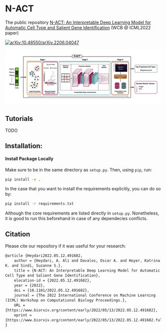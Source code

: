 # N-ACT
The public repository [N-ACT: An Interpretable Deep Learning Model for Automatic Cell Type and Salient Gene Identification](https://icml-compbio.github.io/2022/papers/WCBICML2022_paper_18.pdf) (WCB @ ICML2022 paper)

[![arXiv:10.48550/arXiv.2206.04047](http://img.shields.io/badge/arXiv-110.48550/arXiv.2206.04047-A42C25.svg)](https://doi.org/10.48550/arXiv.2206.04047)

![N-ACT_Diagram](N-ACT_Diagram.png)


## Tutorials
TODO


## Installation:

#### Install Package Locally
Make sure to be in the same directory as `setup.py`. Then, using `pip`, run:

````bash
pip install -e .
````

In the case that you want to install the requirements explicitly, you can do so by:

````bash
pip install -r requirements.txt
````
Although the core requirements are listed directly in `setup.py`. Nonetheless, it is good to run this beforehand in case of any dependecies conflicts.


## Citation

Please cite our repository if it was useful for your research:
````
@article {Heydari2022.05.12.491682,
	author = {Heydari, A. Ali and Davalos, Oscar A. and Hoyer, Katrina K. and Sindi, Suzanne S.},
	title = {N-ACT: An Interpretable Deep Learning Model for Automatic Cell Type and Salient Gene Identification},
	elocation-id = {2022.05.12.491682},
	year = {2022},
	doi = {10.1101/2022.05.12.491682},
	journal = {The 2022 International Conference on Machine Learning (ICML) Workshop on Computational Biology Proceedings.},
	URL = {https://www.biorxiv.org/content/early/2022/05/13/2022.05.12.491682},
	eprint = {https://www.biorxiv.org/content/early/2022/05/13/2022.05.12.491682.full.pdf},
}
````
